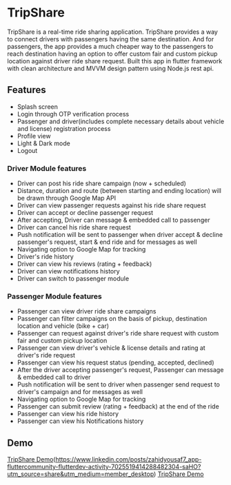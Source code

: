 # TripShare

TripShare is a real-time ride sharing application. TripShare provides a way to connect drivers with passengers having the same destination. And for passengers, the app provides a much cheaper way to the passengers to reach destination having an option to offer custom fair and custom pickup location against driver ride share request. Built this app in flutter framework with clean architecture and MVVM design pattern using Node.js rest api.

## Features
- Splash screen 
- Login through OTP verification process
- Passenger and driver(includes complete necessary details about vehicle and license) registration process
- Profile view
- Light & Dark mode
- Logout
  
### Driver Module features
- Driver can post his ride share campaign (now + scheduled)
- Distance, duration and route (between starting and ending location) will be drawn through Google Map API
- Driver can view passenger requests against his ride share request
- Driver can accept or decline passenger request
- After accepting, Driver can message & embedded call to passenger
- Driver can cancel his ride share request
- Push notification will be sent to passenger when driver accept & decline passenger's request, start & end ride and for messages as well
- Navigating option to Google Map for tracking
- Driver's ride history
- Driver can view his reviews (rating + feedback)
- Driver can view notifications history
- Driver can switch to passenger module 
  
### Passenger Module features 
- Passenger can view driver ride share campaigns
- Passenger can filter campaigns on the basis of pickup, destination location and vehicle (bike + car)
- Passenger can request against driver's ride share request with custom fair and custom pickup location
- Passenger can view driver's vehicle & license details and rating at driver's ride request
- Passenger can view his request status (pending, accepted, declined)
- After the driver accepting passenger's request, Passenger can message & embedded call to driver
- Push notification will be sent to driver when passenger send request to driver's campaign and for messages as well
- Navigating option to Google Map for tracking
- Passenger can submit review (rating + feedback) at the end of the ride
- Passenger can view his ride history
- Passenger can view his Notifications history 


## Demo


[TripShare Demo](https://github.com/zahid852/Ride-Sharing-Mobile-App/assets/106549154/d5521e41-d874-478e-9f11-6c5547bf6ddc)(https://www.linkedin.com/posts/zahidyousaf7_app-fluttercommunity-flutterdev-activity-7025519414288482304-saHO?utm_source=share&utm_medium=member_desktop)
[TripShare Demo](https://www.linkedin.com/posts/zahidyousaf7_app-fluttercommunity-flutterdev-activity-7025522984773681152-Q-Vg?utm_source=share&utm_medium=member_desktop)
